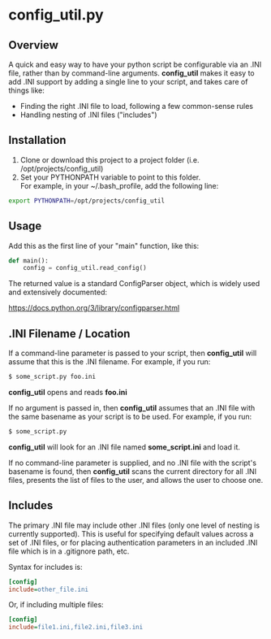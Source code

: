 # config_util.py

## Overview

A quick and easy way to have your python script be configurable via an .INI file, rather than by command-line arguments.  __config_util__ makes it easy to add .INI support by adding a single line to your script, and takes care of things like:
- Finding the right .INI file to load,  following a few common-sense rules
- Handling nesting of .INI files ("includes")

## Installation

1. Clone or download this project to a project folder (i.e. /opt/projects/config_util)
2. Set your PYTHONPATH variable to point to this folder.  
For example, in your ~/.bash_profile, add the following line:

```bash
export PYTHONPATH=/opt/projects/config_util
```

## Usage

Add this as the first line of your "main" function, like this:

```python
def main():
    config = config_util.read_config()
```

The returned value is a standard ConfigParser object, which is widely used and extensively documented:

https://docs.python.org/3/library/configparser.html

## .INI Filename / Location

If a command-line parameter is passed to your script, then  __config_util__ will assume that this is the .INI filename.  For example, if you run:

```bash
$ some_script.py foo.ini
```

 __config_util__ opens and reads __foo.ini__

If no argument is passed in, then  __config_util__ assumes that an .INI file with the same basename as your script is to be used.  For example, if you run:

```bash
$ some_script.py
```

 __config_util__ will look for an .INI file named __some_script.ini__ and load it.

If no command-line parameter is supplied, and no .INI file with the script's basename is found, then  __config_util__ scans the current directory for all .INI files, presents the list of files to the user, and allows the user to choose one.

## Includes

The primary .INI file may include other .INI files (only one level of nesting is currently supported).  This is useful for specifying default values across a set of .INI files, or for placing authentication parameters in an included .INI file which is in a .gitignore path, etc.

Syntax for includes is:

```ini
[config]
include=other_file.ini
```
Or, if including multiple files:
```ini
[config]
include=file1.ini,file2.ini,file3.ini 
```





